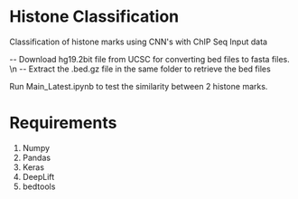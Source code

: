 # Histone Classification
Classification of histone marks using CNN's with ChIP Seq Input data


-- Download hg19.2bit file from UCSC for converting bed files to fasta files. \n 
-- Extract the .bed.gz file in the same folder to retrieve the bed files

Run Main_Latest.ipynb to test the similarity between 2 histone marks.

# Requirements
1. Numpy 
2. Pandas 
3. Keras 
4. DeepLift
5. bedtools
